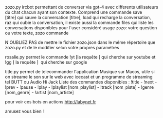 zozo.py ircbot permettant de converser via gpt-4 avec differents utilisateurs du chat chacun ayant son contexte. 
Comprend une commande save [titre] qui sauve la conversation [titre],
load qui recharge la conversation,
raz qui oubie la conversation,
il existe aussi  la commande files qui liste les conversations disponibles pour l'user considéré 
usage zozo: votre question ou votre texte, zozo commande 

N'OUBLIEZ PAS de mettre le fichier zozo.json dans le même répertoire que zozo.py et de le modifier selon votre propres paramètres 

rosalie.py permet le commande !yt [la requête ] qui cherche sur youtube et !gg [ la requête ]  qui cherche sur google 

title.py permet de telecommander l'application Musique sur Macos, utile si on streame le son sur le web 
avec icecast et un programme de streaming  tel BUTT ou Audio Hi Jack 
Liste des commandes disponibles : 
!title - !next - !prev - !pause - !play - !playlist [nom_playlist] - !track [nom_piste] - !genre [nom_genre] - !artist [nom_artiste]

pour voir ces bots en actions http://labynet.fr

amusez vous bien !
